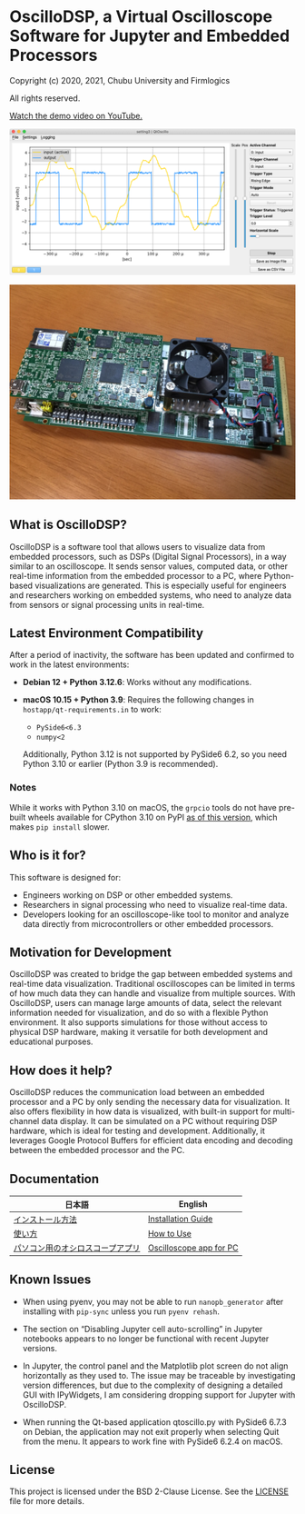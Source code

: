# OscilloDSP, a Virtual Oscilloscope Software for Jupyter and Embedded Processors

Copyright (c) 2020, 2021, Chubu University and Firmlogics

All rights reserved.

[Watch the demo video on YouTube.](https://www.youtube.com/watch?v=cJITVeQGVG0)

![PySide 2 app](image/pyside2_app.png)

![TI C6670 DSP EVM](image/ti_c6670_evm.jpg)

## What is OscilloDSP?

OscilloDSP is a software tool that allows users to visualize data from embedded processors, such as DSPs (Digital Signal Processors), in a way similar to an oscilloscope. It sends sensor values, computed data, or other real-time information from the embedded processor to a PC, where Python-based visualizations are generated. This is especially useful for engineers and researchers working on embedded systems, who need to analyze data from sensors or signal processing units in real-time.

## Latest Environment Compatibility

After a period of inactivity, the software has been updated and confirmed to work in the latest environments:

- **Debian 12 + Python 3.12.6**: Works without any modifications.
- **macOS 10.15 + Python 3.9**: Requires the following changes in `hostapp/qt-requirements.in` to work:

  - `PySide6<6.3`
  - `numpy<2`

  Additionally, Python 3.12 is not supported by PySide6 6.2, so you need Python 3.10 or earlier (Python 3.9 is recommended).

### Notes

While it works with Python 3.10 on macOS, the `grpcio` tools do not have pre-built wheels available for CPython 3.10 on PyPI [as of this version](https://pypi.org/project/grpcio/1.66.2/#files), which makes `pip install` slower.

## Who is it for?

This software is designed for:
- Engineers working on DSP or other embedded systems.
- Researchers in signal processing who need to visualize real-time data.
- Developers looking for an oscilloscope-like tool to monitor and analyze data directly from microcontrollers or other embedded processors.

## Motivation for Development

OscilloDSP was created to bridge the gap between embedded systems and real-time data visualization. Traditional oscilloscopes can be limited in terms of how much data they can handle and visualize from multiple sources. With OscilloDSP, users can manage large amounts of data, select the relevant information needed for visualization, and do so with a flexible Python environment. It also supports simulations for those without access to physical DSP hardware, making it versatile for both development and educational purposes.

## How does it help?

OscilloDSP reduces the communication load between an embedded processor and a PC by only sending the necessary data for visualization. It also offers flexibility in how data is visualized, with built-in support for multi-channel data display. It can be simulated on a PC without requiring DSP hardware, which is ideal for testing and development. Additionally, it leverages Google Protocol Buffers for efficient data encoding and decoding between the embedded processor and the PC.

## Documentation

| 日本語 | English |
|--------|---------|
| [インストール方法](hostapp/docs/installation.md) | [Installation Guide](hostapp/docs/installation_en.md) |
| [使い方](hostapp/docs/usage.md) | [How to Use](hostapp/docs/usage_en.md) |
| [パソコン用のオシロスコープアプリ](hostapp/oscillo.ipynb) | [Oscilloscope app for PC](hostapp/oscillo_en.ipynb) |

## Known Issues

- When using pyenv, you may not be able to run `nanopb_generator` after installing with `pip-sync` unless you run `pyenv rehash`.

- The section on “Disabling Jupyter cell auto-scrolling” in Jupyter notebooks appears to no longer be functional with recent Jupyter versions.

- In Jupyter, the control panel and the Matplotlib plot screen do not align horizontally as they used to. The issue may be traceable by investigating version differences, but due to the complexity of designing a detailed GUI with IPyWidgets, I am considering dropping support for Jupyter with OscilloDSP.

- When running the Qt-based application qtoscillo.py with PySide6 6.7.3 on Debian, the application may not exit properly when selecting Quit from the menu. It appears to work fine with PySide6 6.2.4 on macOS.

## License

This project is licensed under the BSD 2-Clause License.
See the [LICENSE](LICENSE) file for more details.

